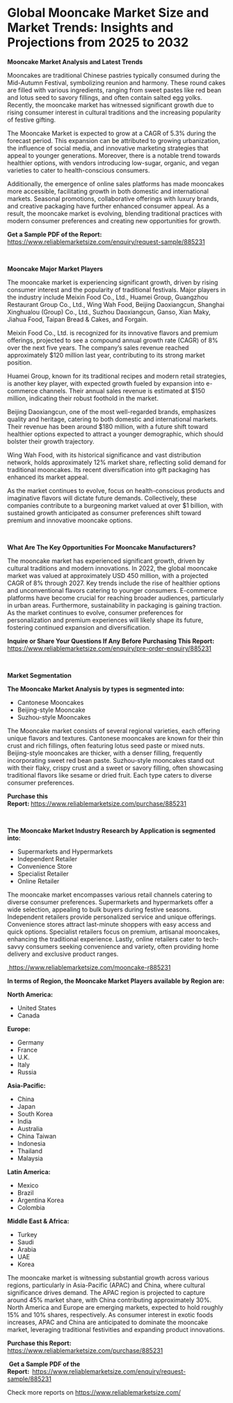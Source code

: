 <p><h1>Global Mooncake Market Size and Market Trends: Insights and Projections from 2025 to 2032</h1></p><p><strong>Mooncake Market Analysis and Latest Trends</strong></p>
<p><p>Mooncakes are traditional Chinese pastries typically consumed during the Mid-Autumn Festival, symbolizing reunion and harmony. These round cakes are filled with various ingredients, ranging from sweet pastes like red bean and lotus seed to savory fillings, and often contain salted egg yolks. Recently, the mooncake market has witnessed significant growth due to rising consumer interest in cultural traditions and the increasing popularity of festive gifting.</p><p>The Mooncake Market is expected to grow at a CAGR of 5.3% during the forecast period. This expansion can be attributed to growing urbanization, the influence of social media, and innovative marketing strategies that appeal to younger generations. Moreover, there is a notable trend towards healthier options, with vendors introducing low-sugar, organic, and vegan varieties to cater to health-conscious consumers.</p><p>Additionally, the emergence of online sales platforms has made mooncakes more accessible, facilitating growth in both domestic and international markets. Seasonal promotions, collaborative offerings with luxury brands, and creative packaging have further enhanced consumer appeal. As a result, the mooncake market is evolving, blending traditional practices with modern consumer preferences and creating new opportunities for growth.</p></p>
<p><strong>Get a Sample PDF of the Report:&nbsp;</strong> <a href="https://www.reliablemarketsize.com/enquiry/request-sample/885231?utm_campaign=2321&utm_medium=2&utm_source=Github&utm_content=ia&utm_term=14022025&utm_id=mooncake">https://www.reliablemarketsize.com/enquiry/request-sample/885231</a></p>
<p>&nbsp;</p>
<p><strong>Mooncake Major Market Players</strong></p>
<p><p>The mooncake market is experiencing significant growth, driven by rising consumer interest and the popularity of traditional festivals. Major players in the industry include Meixin Food Co., Ltd., Huamei Group, Guangzhou Restaurant Group Co., Ltd., Wing Wah Food, Beijing Daoxiangcun, Shanghai Xinghualou (Group) Co., Ltd., Suzhou Daoxiangcun, Ganso, Xian Maky, Jiahua Food, Taipan Bread & Cakes, and Forgain.</p><p>Meixin Food Co., Ltd. is recognized for its innovative flavors and premium offerings, projected to see a compound annual growth rate (CAGR) of 8% over the next five years. The company’s sales revenue reached approximately $120 million last year, contributing to its strong market position.</p><p>Huamei Group, known for its traditional recipes and modern retail strategies, is another key player, with expected growth fueled by expansion into e-commerce channels. Their annual sales revenue is estimated at $150 million, indicating their robust foothold in the market.</p><p>Beijing Daoxiangcun, one of the most well-regarded brands, emphasizes quality and heritage, catering to both domestic and international markets. Their revenue has been around $180 million, with a future shift toward healthier options expected to attract a younger demographic, which should bolster their growth trajectory.</p><p>Wing Wah Food, with its historical significance and vast distribution network, holds approximately 12% market share, reflecting solid demand for traditional mooncakes. Its recent diversification into gift packaging has enhanced its market appeal.</p><p>As the market continues to evolve, focus on health-conscious products and imaginative flavors will dictate future demands. Collectively, these companies contribute to a burgeoning market valued at over $1 billion, with sustained growth anticipated as consumer preferences shift toward premium and innovative mooncake options.</p></p>
<p>&nbsp;</p>
<p><strong>What Are The Key Opportunities For Mooncake Manufacturers?</strong></p>
<p><p>The mooncake market has experienced significant growth, driven by cultural traditions and modern innovations. In 2022, the global mooncake market was valued at approximately USD 450 million, with a projected CAGR of 8% through 2027. Key trends include the rise of healthier options and unconventional flavors catering to younger consumers. E-commerce platforms have become crucial for reaching broader audiences, particularly in urban areas. Furthermore, sustainability in packaging is gaining traction. As the market continues to evolve, consumer preferences for personalization and premium experiences will likely shape its future, fostering continued expansion and diversification.</p></p>
<p><strong>Inquire or Share Your Questions If Any Before Purchasing This Report:</strong> <a href="https://www.reliablemarketsize.com/enquiry/pre-order-enquiry/885231?utm_campaign=2321&utm_medium=2&utm_source=Github&utm_content=ia&utm_term=14022025&utm_id=mooncake">https://www.reliablemarketsize.com/enquiry/pre-order-enquiry/885231</a></p>
<p>&nbsp;</p>
<p><strong>Market Segmentation</strong></p>
<p><strong>The Mooncake Market Analysis by types is segmented into:</strong></p>
<p><ul><li>Cantonese Mooncakes</li><li>Beijing-style Mooncake</li><li>Suzhou-style Mooncakes</li></ul></p>
<p><p>The Mooncake market consists of several regional varieties, each offering unique flavors and textures. Cantonese mooncakes are known for their thin crust and rich fillings, often featuring lotus seed paste or mixed nuts. Beijing-style mooncakes are thicker, with a denser filling, frequently incorporating sweet red bean paste. Suzhou-style mooncakes stand out with their flaky, crispy crust and a sweet or savory filling, often showcasing traditional flavors like sesame or dried fruit. Each type caters to diverse consumer preferences.</p></p>
<p><strong>Purchase this Report:&nbsp;</strong><a href="https://www.reliablemarketsize.com/purchase/885231?utm_campaign=2321&utm_medium=2&utm_source=Github&utm_content=ia&utm_term=14022025&utm_id=mooncake">https://www.reliablemarketsize.com/purchase/885231</a></p>
<p>&nbsp;</p>
<p><strong>The Mooncake Market Industry Research by Application is segmented into:</strong></p>
<p><ul><li>Supermarkets and Hypermarkets</li><li>Independent Retailer</li><li>Convenience Store</li><li>Specialist Retailer</li><li>Online Retailer</li></ul></p>
<p><p>The mooncake market encompasses various retail channels catering to diverse consumer preferences. Supermarkets and hypermarkets offer a wide selection, appealing to bulk buyers during festive seasons. Independent retailers provide personalized service and unique offerings. Convenience stores attract last-minute shoppers with easy access and quick options. Specialist retailers focus on premium, artisanal mooncakes, enhancing the traditional experience. Lastly, online retailers cater to tech-savvy consumers seeking convenience and variety, often providing home delivery and exclusive product ranges.</p></p>
<p><a href="https://www.reliablemarketsize.com/mooncake-r885231?utm_campaign=2321&utm_medium=2&utm_source=Github&utm_content=ia&utm_term=14022025&utm_id=mooncake">&nbsp;https://www.reliablemarketsize.com/mooncake-r885231</a></p>
<p><strong>In terms of Region, the Mooncake Market Players available by Region are:</strong></p>
<p>
    <p> <strong> North America: </strong>
        <ul>
            <li>United States</li>
            <li>Canada</li>
        </ul>
        </p> 
    <p> <strong> Europe: </strong>
        <ul>
            <li>Germany</li>
            <li>France</li>
            <li>U.K.</li>
            <li>Italy</li>
            <li>Russia</li>
        </ul>
        </p> 
    <p> <strong> Asia-Pacific: </strong>
        <ul>
            <li>China</li>
            <li>Japan</li>
            <li>South Korea</li>
            <li>India</li>
            <li>Australia</li>
            <li>China Taiwan</li>
            <li>Indonesia</li>
            <li>Thailand</li>
            <li>Malaysia</li>
        </ul>
        </p> 
    <p> <strong> Latin America: </strong>
        <ul>
            <li>Mexico</li>
            <li>Brazil</li>
            <li>Argentina Korea</li>
            <li>Colombia</li>
        </ul>
        </p> 
    <p> <strong> Middle East & Africa: </strong>
        <ul>
            <li>Turkey</li>
            <li>Saudi</li>
            <li>Arabia</li>
            <li>UAE</li>
            <li>Korea</li>
        </ul>
    </p>
    </p>
<p><p>The mooncake market is witnessing substantial growth across various regions, particularly in Asia-Pacific (APAC) and China, where cultural significance drives demand. The APAC region is projected to capture around 45% market share, with China contributing approximately 30%. North America and Europe are emerging markets, expected to hold roughly 15% and 10% shares, respectively. As consumer interest in exotic foods increases, APAC and China are anticipated to dominate the mooncake market, leveraging traditional festivities and expanding product innovations.</p></p>
<p><strong>Purchase this Report: </strong><a href="https://www.reliablemarketsize.com/purchase/885231?utm_campaign=2321&utm_medium=2&utm_source=Github&utm_content=ia&utm_term=14022025&utm_id=mooncake">https://www.reliablemarketsize.com/purchase/885231</a></p>
<p>&nbsp;<strong>Get a Sample PDF of the Report:&nbsp;&nbsp;</strong><a href="https://www.reliablemarketsize.com/enquiry/request-sample/885231?utm_campaign=2321&utm_medium=2&utm_source=Github&utm_content=ia&utm_term=14022025&utm_id=mooncake">https://www.reliablemarketsize.com/enquiry/request-sample/885231</a></p>
<p><strong></strong></p>
<p>Check more reports on <a href="https://www.reliablemarketsize.com/?utm_campaign=2321&utm_medium=2&utm_source=Github&utm_content=ia&utm_term=14022025&utm_id=mooncake">https://www.reliablemarketsize.com/</a></p>